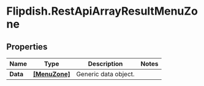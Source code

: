 # Flipdish.RestApiArrayResultMenuZone

## Properties
Name | Type | Description | Notes
------------ | ------------- | ------------- | -------------
**Data** | [**[MenuZone]**](MenuZone.md) | Generic data object. | 


